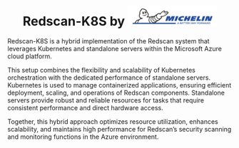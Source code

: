 <h1 align="center">
  Redscan-K8S by <a href="https://cert.michelin.com">
    <img src="https://raw.githubusercontent.com/certmichelin/Redscan/main/logo.png" width="200"/>
  </a>
</h1>

Redscan-K8S is a hybrid implementation of the Redscan system that leverages Kubernetes and standalone servers within the Microsoft Azure cloud platform. 

This setup combines the flexibility and scalability of Kubernetes orchestration with the dedicated performance of standalone servers. Kubernetes is used to manage containerized applications, ensuring efficient deployment, scaling, and operations of Redscan components. Standalone servers provide robust and reliable resources for tasks that require consistent performance and direct hardware access. 

Together, this hybrid approach optimizes resource utilization, enhances scalability, and maintains high performance for Redscan’s security scanning and monitoring functions in the Azure environment.

<br/>
